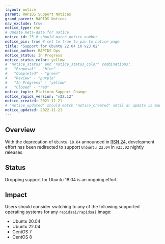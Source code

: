 ```yaml
---
layout: notice
parent: RAPIDS Support Notices
grand_parent: RAPIDS Notices
nav_exclude: true
notice_type: rsn
# Update meta-data for notice
notice_id: 25 # should match notice number
notice_pin: true # set to true to pin to notice page
title: "Support for Ubuntu 22.04 in v23.02"
notice_author: RAPIDS Ops
notice_status: In Progress
notice_status_color: yellow
# 'notice_status' and 'notice_status_color' combinations:
#   "Proposal" - "blue"
#   "Completed" - "green"
#   "Review" - "purple"
#   "In Progress" - "yellow"
#   "Closed" - "red"
notice_topic: Platform Support Change
notice_rapids_version: "v22.12"
notice_created: 2021-11-21
# 'notice_updated' should match 'notice_created' until an update is made
notice_updated: 2022-11-21
---
```


## Overview

With the deprecation of `Ubuntu 18.04` announced in [RSN 24](/notices/rsn0024), development
effort has been redirected to support `Unbuntu 22.04` in `v23.02` nightly releases.

## Status

Dropping support for Ubuntu 18.04 is an ongoing effort.

## Impact

Users should consider switching to any of the following supported operating systems for any `rapidsai/rapidsai` image:
  - Ubuntu 20.04
  - Ubuntu 22.04
  - CentOS 7
  - CentOS 8
